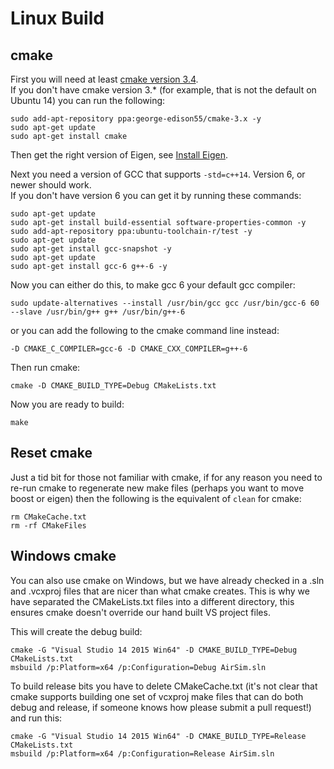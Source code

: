 # Linux Build

## cmake    

First you will need at least [cmake version  3.4](https://cmake.org/install/).  
If you don't have cmake version 3.* (for example, that is not the default on Ubuntu 14) you can run the following:

````
sudo add-apt-repository ppa:george-edison55/cmake-3.x -y
sudo apt-get update
sudo apt-get install cmake
````

Then get the right version of Eigen, see [Install Eigen](install_eigen.md).  

Next you need a version of GCC that supports `-std=c++14`.  Version 6, or newer should work.  
If you don't have version 6 you can get it by running these commands:
````
sudo apt-get update
sudo apt-get install build-essential software-properties-common -y
sudo add-apt-repository ppa:ubuntu-toolchain-r/test -y
sudo apt-get update
sudo apt-get install gcc-snapshot -y
sudo apt-get update
sudo apt-get install gcc-6 g++-6 -y
````

Now you can either do this, to make gcc 6 your default gcc compiler:
````
sudo update-alternatives --install /usr/bin/gcc gcc /usr/bin/gcc-6 60 --slave /usr/bin/g++ g++ /usr/bin/g++-6
````
or you can add the following to the cmake command line instead:
````
-D CMAKE_C_COMPILER=gcc-6 -D CMAKE_CXX_COMPILER=g++-6
````

Then run cmake:
````
cmake -D CMAKE_BUILD_TYPE=Debug CMakeLists.txt

````

Now you are ready to build:
````
make
````

## Reset cmake

Just a tid bit for those not familiar with cmake, if for any reason you need to re-run cmake to regenerate new make files
(perhaps you want to move boost or eigen) then the following is the equivalent of `clean` for cmake:
````
rm CMakeCache.txt 
rm -rf CMakeFiles
````


## Windows cmake

You can also use cmake on Windows, but we have already checked in a .sln and .vcxproj files that are nicer than what
cmake creates.  This is why we have separated the CMakeLists.txt files into a different directory, this ensures cmake 
doesn't override our hand built VS project files.

This will create the debug build:

    cmake -G "Visual Studio 14 2015 Win64" -D CMAKE_BUILD_TYPE=Debug CMakeLists.txt
    msbuild /p:Platform=x64 /p:Configuration=Debug AirSim.sln
    
To build release bits you have to delete CMakeCache.txt (it's not clear that cmake supports building
one set of vcxproj make files that can do both debug and release, if someone knows how please submit a pull request!)
and run this:
    
    cmake -G "Visual Studio 14 2015 Win64" -D CMAKE_BUILD_TYPE=Release CMakeLists.txt
    msbuild /p:Platform=x64 /p:Configuration=Release AirSim.sln

